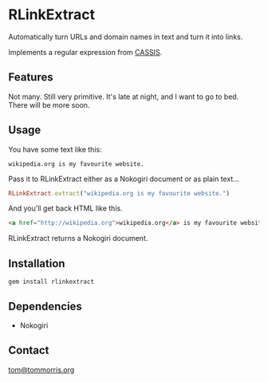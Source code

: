 # RLinkExtract

Automatically turn URLs and domain names in text and turn it into links.

Implements a regular expression from [CASSIS](https://github.com/tantek/cassis).

## Features

Not many. Still very primitive. It's late at night, and I want to go to bed. There will be more soon.

## Usage

You have some text like this:

```
wikipedia.org is my favourite website.
```

Pass it to RLinkExtract either as a Nokogiri document or as plain text...

```ruby
RLinkExtract.extract("wikipedia.org is my favourite website.")
```

And you'll get back HTML like this.

```html
<a href="http://wikipedia.org">wikipedia.org</a> is my favourite website.
```

RLinkExtract returns a Nokogiri document.

## Installation

```
gem install rlinkextract
```

## Dependencies

* Nokogiri

## Contact

tom@tommorris.org
